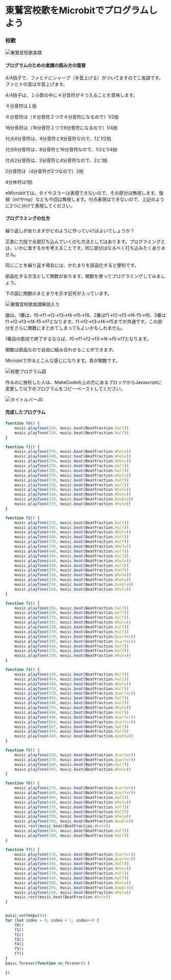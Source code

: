# 東鷲宮校歌をMicrobitでプログラムしよう

### 校歌

![東鷲宮校歌楽譜](./figs/gakufu.jpg)

#### プログラムのための楽譜の読み方の復習

4/4拍子で、ファとドにシャープ（半音上げる）がついてますのでニ長調です。ファとドの音は半音上げます。

4/4拍子は、１小節の中に４分音符が４つ入ることを意味します。

４分音符は１拍

８分音符は（８分音符２つで４分音符になるので）1/2拍

16分音符は（16分音符２つで8分音符になるので）1/4拍

付点4分音符は、4分音符と8分音符なので、1と1/2拍

付点8分音符は、8分音符と16分音符なので、1/2と1/4拍

付点2分音符は、2分音符と4分音符なので、2と1拍

2分音符は（4分音符が2つなので）2拍

4分休符は1拍

※Microbitでは、タイやスラーは表現できないので、その部分は無視します。強弱（mfやmp）なども今回は無視します。付点表現はできないので、上記のように2つに分けて表現してください。

#### プログラミングの仕方

繰り返しがありますがどのように作っていけばよいでしょうか？

正直に力技で全部打ち込んでいくのも方法としてはあります。プログラミングとは、いかに楽するかを考えることです。同じ部分はなるべく打ち込みたくありません。

同じことを繰り返す場合には、かたまりを部品化すると便利です。

部品化する方法として関数があります。関数を使ってプログラミングしてみましょう。

下の図に関数のまとまりを示す記号が入っています。

![東鷲宮校歌楽譜解説入り](./figs/gakufu_info.jpg)

曲は、1番は、f0->f1->f2->f3->f4->f5->f6、2番はf1->f2->f3->f4-f5->f6、3番はf1->f2->f3->f4-f5->f7となります。f1->f2->f3->f4->f5までが共通です。この部分をさらに関数にまとめてしまってもよいかもしれません。

1番目の歌詞で終了するならば、f0->f1->f2->f3->f4->f5->f7となります。

関数は部品なので自由に組み合わせることができます。

Microbitで作るとこんな感じになります。青が関数です。

![校歌プログラム図](./figs/kouka.PNG)

作るのに挫折した人は、MakeCodeの上の方にあるブロックからJavascriptに変更して以下のプログラムをコピーペーストしてください。

![タイトルバーJS](./figs/title_JS.PNG)



#### 完成したプログラム

```javascript
function f0() {
    music.playTone(294, music.beat(BeatFraction.Half))
    music.playTone(330, music.beat(BeatFraction.Half))
}

function f1() {
    music.playTone(370, music.beat(BeatFraction.Whole))
    music.playTone(440, music.beat(BeatFraction.Whole))
    music.playTone(294, music.beat(BeatFraction.Whole))
    music.playTone(370, music.beat(BeatFraction.Half))
    music.playTone(392, music.beat(BeatFraction.Half))
    music.playTone(370, music.beat(BeatFraction.Whole))
    music.playTone(370, music.beat(BeatFraction.Half))
    music.playTone(330, music.beat(BeatFraction.Half))
    music.playTone(294, music.beat(BeatFraction.Whole))
    music.playTone(440, music.beat(BeatFraction.Whole))
    music.playTone(370, music.beat(BeatFraction.Double))
    music.playTone(370, music.beat(BeatFraction.Whole))
}

function f2() {
    music.playTone(370, music.beat(BeatFraction.Half))
    music.playTone(392, music.beat(BeatFraction.Half))
    music.playTone(440, music.beat(BeatFraction.Whole))
    music.playTone(440, music.beat(BeatFraction.Half))
    music.playTone(370, music.beat(BeatFraction.Half))
    music.playTone(330, music.beat(BeatFraction.Whole))
    music.playTone(440, music.beat(BeatFraction.Half))
    music.playTone(494, music.beat(BeatFraction.Half))
    music.playTone(440, music.beat(BeatFraction.Whole))
    music.playTone(440, music.beat(BeatFraction.Half))
    music.playTone(370, music.beat(BeatFraction.Half))
    music.playTone(330, music.beat(BeatFraction.Whole))
    music.playTone(370, music.beat(BeatFraction.Whole))
    music.playTone(294, music.beat(BeatFraction.Double))
    music.playTone(294, music.beat(BeatFraction.Whole))
}

function f3() {
    music.playTone(294, music.beat(BeatFraction.Half))
    music.playTone(330, music.beat(BeatFraction.Half))
    music.playTone(370, music.beat(BeatFraction.Half))
    music.playTone(392, music.beat(BeatFraction.Whole))
    music.playTone(330, music.beat(BeatFraction.Half))
    music.playTone(370, music.beat(BeatFraction.Half))
    music.playTone(370, music.beat(BeatFraction.Quarter))
    music.playTone(392, music.beat(BeatFraction.Quarter))
    music.playTone(440, music.beat(BeatFraction.Half))
    music.playTone(370, music.beat(BeatFraction.Half))
    music.playTone(330, music.beat(BeatFraction.Whole))
}

function f4() {
    music.playTone(440, music.beat(BeatFraction.Half))
    music.playTone(494, music.beat(BeatFraction.Half))
    music.playTone(440, music.beat(BeatFraction.Whole))
    music.playTone(370, music.beat(BeatFraction.Half))
    music.playTone(370, music.beat(BeatFraction.Quarter))
    music.playTone(494, music.beat(BeatFraction.Half))
    music.playTone(440, music.beat(BeatFraction.Half))
    music.playTone(370, music.beat(BeatFraction.Whole))
    music.playTone(494, music.beat(BeatFraction.Half))
    music.playTone(494, music.beat(BeatFraction.Quarter))
    music.playTone(554, music.beat(BeatFraction.Quarter))
    music.playTone(587, music.beat(BeatFraction.Half))
    music.playTone(494, music.beat(BeatFraction.Half))
    music.playTone(440, music.beat(BeatFraction.Double))
}

function f5() {
    music.playTone(370, music.beat(BeatFraction.Quarter))
    music.playTone(370, music.beat(BeatFraction.Quarter))
    music.playTone(440, music.beat(BeatFraction.Half))
    music.playTone(494, music.beat(BeatFraction.Whole))
}

function f6() {
    music.playTone(370, music.beat(BeatFraction.Quarter))
    music.playTone(440, music.beat(BeatFraction.Quarter))
    music.playTone(494, music.beat(BeatFraction.Half))
    music.playTone(440, music.beat(BeatFraction.Whole))
    music.playTone(370, music.beat(BeatFraction.Half))
    music.playTone(440, music.beat(BeatFraction.Half))
    music.playTone(330, music.beat(BeatFraction.Whole))
    music.playTone(294, music.beat(BeatFraction.Double))
    music.rest(music.beat(BeatFraction.Whole))
    music.playTone(294, music.beat(BeatFraction.Half))
    music.playTone(330, music.beat(BeatFraction.Half))
}

function f7() {
    music.playTone(370, music.beat(BeatFraction.Quarter))
    music.playTone(440, music.beat(BeatFraction.Quarter))
    music.playTone(494, music.beat(BeatFraction.Half))
    music.playTone(440, music.beat(BeatFraction.Whole))
    music.playTone(370, music.beat(BeatFraction.Half))
    music.playTone(440, music.beat(BeatFraction.Half))
    music.playTone(330, music.beat(BeatFraction.Whole))
    music.playTone(294, music.beat(BeatFraction.Double))
    music.playTone(294, music.beat(BeatFraction.Whole))
    music.rest(music.beat(BeatFraction.Whole))
}


music.setTempo(84)
for (let index = 0; index < 1; index++) {
    f0()
    f1()
    f2()
    f3()
    f4()
    f5()
    f7()
}
basic.forever(function on_forever() {
    
})

```


